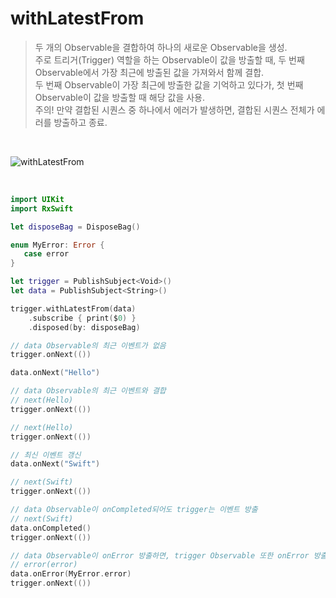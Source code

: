withLatestFrom
==============

> 두 개의 Observable을 결합하여 하나의 새로운 Observable을 생성.  
> 주로 트리거(Trigger) 역할을 하는 Observable이 값을 방출할 때, 두 번째 Observable에서 가장 최근에 방출된 값을 가져와서 함께 결합.  
> 두 번째 Observable이 가장 최근에 방출한 값을 기억하고 있다가, 첫 번째 Observable이 값을 방출할 때 해당 값을 사용.  
> 주의! 만약 결합된 시퀀스 중 하나에서 에러가 발생하면, 결합된 시퀀스 전체가 에러를 방출하고 종료.  

&nbsp;

![withLatestFrom](https://github.com/user-attachments/assets/868024bb-da5e-4b79-8ac5-cf593698053e)

&nbsp;

```swift
import UIKit
import RxSwift

let disposeBag = DisposeBag()

enum MyError: Error {
   case error
}

let trigger = PublishSubject<Void>()
let data = PublishSubject<String>()

trigger.withLatestFrom(data)
    .subscribe { print($0) }
    .disposed(by: disposeBag)

// data Observable의 최근 이벤트가 없음
trigger.onNext(())

data.onNext("Hello")

// data Observable의 최근 이벤트와 결합
// next(Hello)
trigger.onNext(())

// next(Hello)
trigger.onNext(())

// 최신 이벤트 갱신
data.onNext("Swift")

// next(Swift)
trigger.onNext(())

// data Observable이 onCompleted되어도 trigger는 이벤트 방출
// next(Swift)
data.onCompleted()
trigger.onNext(())

// data Observable이 onError 방출하면, trigger Observable 또한 onError 방출
// error(error)
data.onError(MyError.error)
trigger.onNext(())
```
